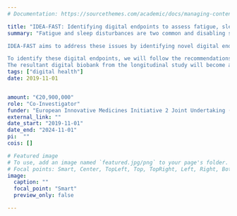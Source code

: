 ```yaml
---
# Documentation: https://sourcethemes.com/academic/docs/managing-content/

title: "IDEA-FAST: Identifying digital endpoints to assess fatigue, sleep and activities of daily living in neurodegenerative disorders and immune-mediated inflammatory diseases"
summary: "Fatigue and sleep disturbances are two common and disabling symptoms that affect patients with neurodegenerative disorders (NDD) and immune-mediated inflammatory diseases (IMID). These symptoms are major predictors of poor quality of life and increased healthcare cost. Current questionnaire-based approaches to measure these symptoms have key limitations preventing them from being used as reliable endpoints in clinical trials to evaluate the effect of therapies.

IDEA-FAST aims to address these issues by identifying novel digital endpoints for fatigue and sleep disturbances that will provide more objective, sensitive and reliable measures of the severity and impact of these symptoms in ecological settings. Such digital endpoints will not only help to gain insight into the underpinning mechanisms of fatigue and sleep disturbances, but will also vastly improve the efficiency of clinical trials, ultimately reducing the time and cost to bring new therapies to patients.

To identify these digital endpoints, we will follow the recommendations of the Clinical Trials Transformation Initiative (CTTI). We will identify the characteristics that fatigue and sleep disturbances will have impact, then select the digital measures (endpoints) to quantify them, followed by choosing the appropriate digital device/technology accordingly. We will then perform a pilot study to prioritise a few of these candidate digital endpoints for validation. We will test the performance of these digital endpoints in two NDD and four IMID in a large longitudinal study during which extensive relevant clinical data will be collected. If these digital endpoints were validated, we will seek support from EMA/FDA for their qualification. Patient users’ perspective, ethical, data privacy, legal and other regulatory issues will be taken into consideration in all aspects of our proposal.
The resultant digital biobank from the longitudinal study will become an invaluable resource for future exploitation."
tags: ["digital health"]
date: 2019-11-01


amount: "€20,900,000"
role: "Co-Investigator"
funder: "European Innovative Medicines Initiative 2 Joint Undertaking (IMI)"
external_link: ""
date_start: "2019-11-01"
date_end: "2024-11-01"
pi:  ""
cois: []

# Featured image
# To use, add an image named `featured.jpg/png` to your page's folder.
# Focal points: Smart, Center, TopLeft, Top, TopRight, Left, Right, BottomLeft, Bottom, BottomRight.
image:
  caption: ""
  focal_point: "Smart"
  preview_only: false

---
```

